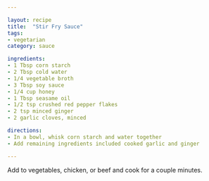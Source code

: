 ```yaml
---

layout: recipe
title:  "Stir Fry Sauce"
tags: 
- vegetarian
category: sauce

ingredients:
- 1 Tbsp corn starch
- 2 Tbsp cold water
- 1/4 vegetable broth
- 3 Tbsp soy sauce
- 1/4 cup honey
- 1 Tbsp seasame oil
- 1/2 tsp crushed red pepper flakes
- 2 tsp minced ginger
- 2 garlic cloves, minced

directions:
- In a bowl, whisk corn starch and water together
- Add remaining ingredients included cooked garlic and ginger

---
```


Add to vegetables, chicken, or beef and cook for a couple minutes.